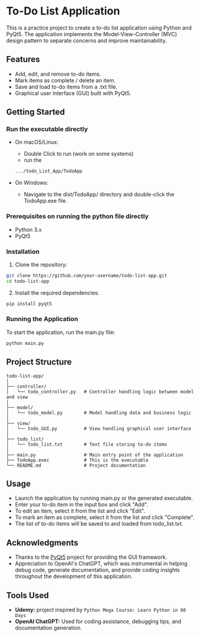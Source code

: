 # To-Do List Application

This is a practice project to create a to-do list application using Python and PyQt5. The application implements the Model-View-Controller (MVC) design pattern to separate concerns and improve maintainability.

## Features

- Add, edit, and remove to-do items.
- Mark items as complete / delete an item.
- Save and load to-do items from a .txt file.
- Graphical user interface (GUI) built with PyQt5.

## Getting Started

### Run the executable directly

- On macOS/Linux:
    - Double Click to run (work on some systems)
    - run the 

    ```sh
    .../todo_List_App/TodoApp
    ```

- On Windows:
    - Navigate to the dist/TodoApp/ directory and double-click the TodoApp.exe file.

### Prerequisites on running the python file directly

- Python 3.x
- PyQt5

### Installation

1. Clone the repository:

```sh
git clone https://github.com/your-username/todo-list-app.git
cd todo-list-app
```

2. Install the required dependencies:

```sh
pip install pyqt5
```

### Running the Application
To start the application, run the main.py file:

```sh
python main.py
```

## Project Structure
```
todo-list-app/
│
├── controller/
│   └── todo_controller.py   # Controller handling logic between model and view
│
├── model/
│   └── todo_model.py        # Model handling data and business logic
│
├── view/
│   └── todo_GUI.py          # View handling graphical user interface
│
├── todo_list/
│   └── todo_list.txt        # Text file storing to-do items
│
├── main.py                  # Main entry point of the application
├── TodoApp.exec             # This is the executable
└── README.md                # Project documentation
```

## Usage
- Launch the application by running main.py or the generated executable.
- Enter your to-do item in the input box and click "Add".
- To edit an item, select it from the list and click "Edit".
- To mark an item as complete, select it from the list and click "Complete".
- The list of to-do items will be saved to and loaded from todo_list.txt.

## Acknowledgments

- Thanks to the [PyQt5](https://www.riverbankcomputing.com/software/pyqt/intro) project for providing the GUI framework.
- Appreciation to OpenAI's ChatGPT, which was instrumental in helping debug code, generate documentation, and provide coding insights throughout the development of this application.

## Tools Used
- **Udemy:** project inspired by `Python Mega Course: Learn Python in 60 Days`
- **OpenAI ChatGPT:** Used for coding assistance, debugging tips, and documentation generation.